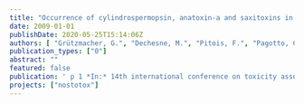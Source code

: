 ```yaml
---
title: "Occurrence of cylindrospermopsin, anatoxin-a and saxitoxins in France and implications for drinking water prodution"
date: 2009-01-01
publishDate: 2020-05-25T15:14:06Z
authors: [ "Grützmacher, G.", "Dechesne, M.", "Pitois, F.", "Pagotto, C.", "Fastner, J." ]
publication_types: ["0"]
abstract: ""
featured: false
publication: ' p 1 *In:* 14th international conference on toxicity assessment. Metz, France. 30.08.-04.09.2009'
projects: ["nostotox"]
---
```


